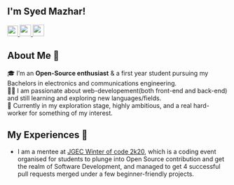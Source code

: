 ## I'm Syed Mazhar!
<a href="https://www.linkedin.com/in/syed-mazhar-ali-raza-4027931ba/">
  <img  width="24px" src="https://cdn.jsdelivr.net/npm/simple-icons@v3/icons/linkedin.svg"/> 
</a> 

<a href="https://twitter.com/110Syedmazhar">
  <img  width="26px" src="https://cdn.jsdelivr.net/npm/simple-icons@v3/icons/twitter.svg" />
</a>
<a href="mailto:mazharali.raza11@gmail.com">
  <img width="26px" src="https://cdn.jsdelivr.net/npm/simple-icons@v3/icons/gmail.svg" />
</a>

## About Me 🚀
🎓 I’m an **Open-Source enthusiast** & a first year student pursuing my Bachelors in electronics and communications engineering. </br>
👨‍💻  I am passionate about web-developement(both front-end and back-end) and still learning and exploring new languages/fields. </br>
🌱 Currently in my exploration stage, highly ambitious, and a real hard-worker for something of my interest.

## My Experiences 🙌
- I am a mentee at [JGEC Winter of code 2k20](jwoc2k20.tech), which is a coding event organised for students to plunge into Open Source contribution and get the realm of Software Development, and managed to get 4 successful pull requests merged under a few beginner-friendly projects.
